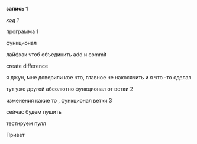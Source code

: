 **запись 1**

*код 1*

программа 1

функционал

лайфхак чтоб объединить add и commit

create difference

я джун, мне доверили кое что, главное не накосячить и я что -то сделал

тут уже другой абсолютно функционал от ветки 2

изменения какие то , функционал ветки 3

сейчас будем пушить

тестируем пулл

Привет